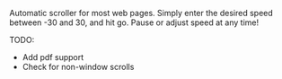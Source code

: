 Automatic scroller for most web pages. Simply enter the desired speed between -30 and 30, and hit go. Pause or adjust speed at any time!

TODO:
- Add pdf support
- Check for non-window scrolls

